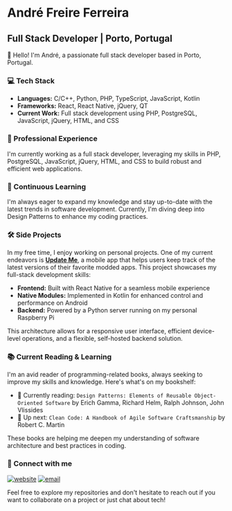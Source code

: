 # André Freire Ferreira

## Full Stack Developer | Porto, Portugal

👋 Hello! I'm André, a passionate full stack developer based in Porto, Portugal.

### 💻 Tech Stack

- **Languages:** C/C++, Python, PHP, TypeScript, JavaScript, Kotlin
- **Frameworks:** React, React Native, jQuery, QT
- **Current Work:** Full stack development using PHP, PostgreSQL, JavaScript, jQuery, HTML, and CSS

### 🚀 Professional Experience

I'm currently working as a full stack developer, leveraging my skills in PHP, PostgreSQL, JavaScript, jQuery, HTML, and CSS to build robust and efficient web applications.

### 🌱 Continuous Learning

I'm always eager to expand my knowledge and stay up-to-date with the latest trends in software development. Currently, I'm diving deep into Design Patterns to enhance my coding practices.

### 🛠️ Side Projects

In my free time, I enjoy working on personal projects. One of my current endeavors is [**Update Me**](https://github.com/anfreire/updateMe-Mobile/), a mobile app that helps users keep track of the latest versions of their favorite modded apps. This project showcases my full-stack development skills:

- **Frontend:** Built with React Native for a seamless mobile experience
- **Native Modules:** Implemented in Kotlin for enhanced control and performance on Android
- **Backend:** Powered by a Python server running on my personal Raspberry Pi

This architecture allows for a responsive user interface, efficient device-level operations, and a flexible, self-hosted backend solution.

### 📚 Current Reading & Learning

I'm an avid reader of programming-related books, always seeking to improve my skills and knowledge. Here's what's on my bookshelf:

- 📖 Currently reading: `Design Patterns: Elements of Reusable Object-Oriented Software` by Erich Gamma, Richard Helm, Ralph Johnson, John Vlissides
- 📅 Up next: `Clean Code: A Handbook of Agile Software Craftsmanship` by Robert C. Martin

These books are helping me deepen my understanding of software architecture and best practices in coding.

### 🔗 Connect with me

[![website](https://img.shields.io/badge/website-000000?style=for-the-badge&logo=About.me&logoColor=white)](https://anfreire.dev)
[![email](https://img.shields.io/badge/Gmail-D14836?style=for-the-badge&logo=gmail&logoColor=white)](mailto:anfreire.dev@hotmail.com)

Feel free to explore my repositories and don't hesitate to reach out if you want to collaborate on a project or just chat about tech!
